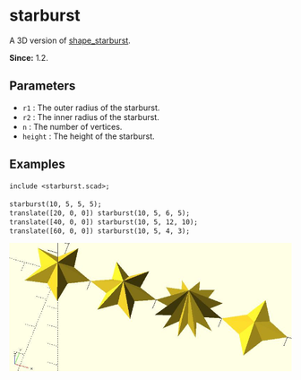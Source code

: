 # starburst 

A 3D version of [shape_starburst](https://openhome.cc/eGossip/OpenSCAD/lib-shape_starburst.html). 

**Since:** 1.2.

## Parameters

- `r1` : The outer radius of the starburst. 
- `r2` : The inner radius of the starburst.
- `n`  : The number of vertices. 
- `height` : The height of the starburst.

## Examples

    include <starburst.scad>;

	starburst(10, 5, 5, 5);
	translate([20, 0, 0]) starburst(10, 5, 6, 5);
	translate([40, 0, 0]) starburst(10, 5, 12, 10);
	translate([60, 0, 0]) starburst(10, 5, 4, 3);

![starburst](images/lib-starburst-1.JPG)

